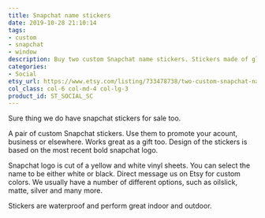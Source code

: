 ```yaml
---
title: Snapchat name stickers
date: 2019-10-28 21:10:14
tags:
- custom
- snapchat
- window
description: Buy two custom Snapchat name stickers. Stickers made of glossy ORACAL vinyl.
categories:
- Social
etsy_url: https://www.etsy.com/listing/733478738/two-custom-snapchat-name-vinyl-stickers
col_class: col-6 col-md-4 col-lg-3
product_id: ST_SOCIAL_SC
---
```


Sure thing we do have snapchat stickers for sale too.

<!-- more -->
<!-- {% asset_img content-image custom-personal-snapchat-name-sticker.jpg 500 500 'Personal Snapchat profile sticker"Custom Snapchat name sticker"' %} -->

A pair of custom Snapchat stickers. Use them to promote your acount, business or elsewhere. Works great as a gift too. Design of the stickers is based on the most recent bold snapchat logo.

Snapchat logo is cut of a yellow and white vinyl sheets. You can select the name to be either white or black. Direct message us on Etsy for custom colors. We usually have a number of different options, such as oilslick, matte, silver and many more.

Stickers are waterproof and perform great indoor and outdoor.
